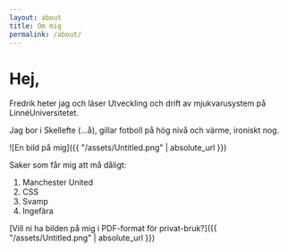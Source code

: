```yaml
---
layout: about
title: Om mig
permalink: /about/
---
```

# Hej,

Fredrik heter jag och läser Utveckling och drift av mjukvarusystem på LinnéUniversitetet. 

Jag bor i Skellefte (...å), gillar fotboll på hög nivå och värme, ironiskt nog.

![En bild på mig]({{ "/assets/Untitled.png" | absolute_url }})

Saker som får mig att må dåligt:

1. Manchester United
2. CSS
3. Svamp
4. Ingefära


[Vill ni ha bilden på mig i PDF-format för privat-bruk?]({{ "/assets/Untitled.png" | absolute_url }})
